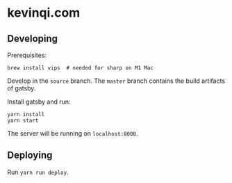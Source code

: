 # kevinqi.com

## Developing

Prerequisites:

```
brew install vips  # needed for sharp on M1 Mac
```

Develop in the `source` branch. The `master` branch contains the build artifacts of gatsby.

Install gatsby and run:

```
yarn install
yarn start
```

The server will be running on `localhost:8000`.

## Deploying

Run `yarn run deploy`.
